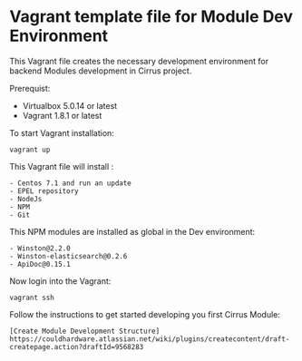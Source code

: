 # Vagrant template file for Module Dev Environment

This Vagrant file creates the necessary development environment for backend Modules development in Cirrus project.

Prerequist:
- Virtualbox 5.0.14 or latest
- Vagrant 1.8.1 or latest

To start Vagrant installation:
```
vagrant up
```

This Vagrant file will install :
```
- Centos 7.1 and run an update
- EPEL repository
- NodeJs
- NPM
- Git
```

This NPM modules are installed as global in the Dev environment:
```
- Winston@2.2.0
- Winston-elasticsearch@0.2.6
- ApiDoc@0.15.1
```

Now login into the Vagrant:
```
vagrant ssh
```
Follow the instructions to get started developing you first Cirrus Module:
```
[Create Module Development Structure] https://couldhardware.atlassian.net/wiki/plugins/createcontent/draft-createpage.action?draftId=9568283
```
